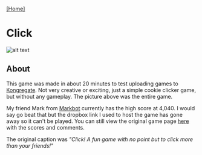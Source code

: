 [[Home]](https://orange.haus)

# Click

![alt text](https://orange.haus/click/click.png "Picture of Click Game")

## About
This game was made in about 20 minutes to test uploading games to [Kongregate](https://www.kongregate.com). Not very creative or exciting, just a simple cookie clicker game, but without any gameplay. The picture above was the entire game.

My friend Mark from [Markbot](https://orange.haus/markbot) currently has the high score at 4,040. I would say go beat that but the dropbox link I used to host the game has gone away so it can't be played. You can still view the original game page [here](https://www.kongregate.com/games/tgb20/click) with the scores and comments.

The original caption was *"Click! A fun game with no point but to click more than your friends!"*